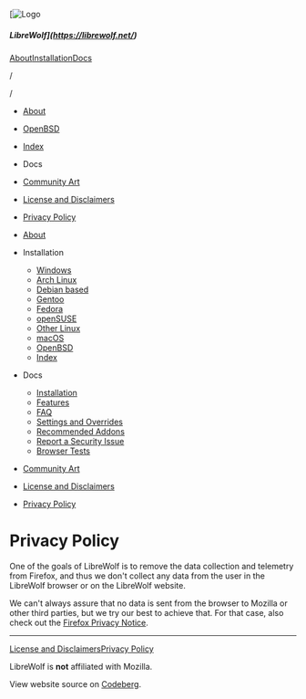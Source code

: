 [![Logo](/icon.svg)

##### LibreWolf](https://librewolf.net/)

[About](https://librewolf.net/#what-is-librewolf)[Installation](https://librewolf.net/installation/)[Docs](https://librewolf.net/docs/faq/)

/

[](https://codeberg.org/librewolf)[](https://matrix.to/#/#librewolf:matrix.org)[](https://www.reddit.com/r/LibreWolf)[](https://lemmy.ml/c/librewolf)

/

* [About](https://librewolf.net/)
* [OpenBSD](https://librewolf.net/installation/openbsd/)
* [Index](https://librewolf.net/installation/)
* Docs
    
* [Community Art](https://librewolf.net/community-art/)
* [License and Disclaimers](https://librewolf.net/license-disclaimers/)
* [Privacy Policy](https://librewolf.net/privacy-policy/)

* [About](https://librewolf.net/)
* Installation
    
    * [Windows](https://librewolf.net/installation/windows/)
    * [Arch Linux](https://librewolf.net/installation/arch/)
    * [Debian based](https://librewolf.net/installation/debian/)
    * [Gentoo](https://librewolf.net/installation/gentoo/)
    * [Fedora](https://librewolf.net/installation/fedora/)
    * [openSUSE](https://librewolf.net/installation/opensuse/)
    * [Other Linux](https://librewolf.net/installation/linux/)
    * [macOS](https://librewolf.net/installation/macos/)
    * [OpenBSD](https://librewolf.net/installation/openbsd/)
    * [Index](https://librewolf.net/installation/)
    
* Docs
    
    * [Installation](https://librewolf.net/docs/installation/)
    * [Features](https://librewolf.net/docs/features/)
    * [FAQ](https://librewolf.net/docs/faq/)
    * [Settings and Overrides](https://librewolf.net/docs/settings/)
    * [Recommended Addons](https://librewolf.net/docs/addons/)
    * [Report a Security Issue](https://librewolf.net/docs/security/)
    * [Browser Tests](https://librewolf.net/docs/testing/)
    
* [Community Art](https://librewolf.net/community-art/)
* [License and Disclaimers](https://librewolf.net/license-disclaimers/)
* [Privacy Policy](https://librewolf.net/privacy-policy/)

Privacy Policy
==============

One of the goals of LibreWolf is to remove the data collection and telemetry from Firefox, and thus we don't collect any data from the user in the LibreWolf browser or on the LibreWolf website.

We can't always assure that no data is sent from the browser to Mozilla or other third parties, but we try our best to achieve that. For that case, also check out the [Firefox Privacy Notice](https://www.mozilla.org/en-US/privacy/firefox/).

* * *

[License and Disclaimers](https://librewolf.net/license-disclaimers/)[Privacy Policy](https://librewolf.net/privacy-policy/)

LibreWolf is **not** affiliated with Mozilla.

View website source on [Codeberg](https://codeberg.org/librewolf/website).